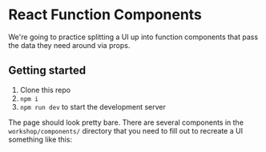 # React Function Components

We're going to practice splitting a UI up into function components that pass the data they need around via props.

## Getting started

1. Clone this repo
1. `npm i`
1. `npm run dev` to start the development server

The page should look pretty bare. There are several components in the `workshop/components/` directory that you need to fill out to recreate a UI something like this:
